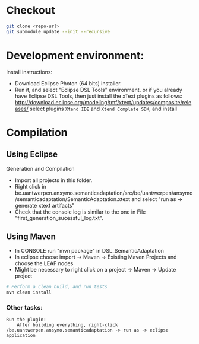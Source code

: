 # Checkout

```bash
git clone <repo-url>
git submodule update --init --recursive
```

# Development environment:

Install instructions:
- Download Eclipse Photon (64 bits) installer.
- Run it, and select "Eclipse DSL Tools" environment.
or if you already have Eclipse DSL Tools, then just install the xText plugins as follows:
	http://download.eclipse.org/modeling/tmf/xtext/updates/composite/releases/
		select plugins `Xtend IDE` and `Xtend Complete SDK`, and install

# Compilation

## Using Eclipse
Generation and Compilation
- Import all projects in this folder.
- Right click in be.uantwerpen.ansymo.semanticadaptation/src/be/uantwerpen/ansymo/semanticadaptation/SemanticAdaptation.xtext   and select "run as -> generate xtext artifacts"
- Check that the console log is similar to the one in File "first_generation_sucessful_log.txt".

## Using Maven
- In CONSOLE run "mvn package" in DSL_SemanticAdaptation
- In eclipse choose import -> Maven -> Existing Maven Projects and choose the LEAF nodes
- Might be necessary to right click on a project -> Maven -> Update project

```bash
# Perform a clean build, and run tests
mvn clean install
```

### Other tasks:
	Run the plugin:
		After building everything, right-click /be.uantwerpen.ansymo.semanticadaptation -> run as -> eclipse application
